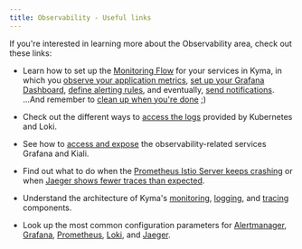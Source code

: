 ```yaml
---
title: Observability - Useful links
---
```


If you're interested in learning more about the Observability area, check out these links:

- Learn how to set up the [Monitoring Flow](../../../03-tutorials/observability/obsv-01-monitoring-overview.md) for your services in Kyma, in which you [observe your application metrics](../../../03-tutorials/observability/obsv-02-observe-application-metrics.md), [set up your Grafana Dashboard](../../../03-tutorials/observability/obsv-03-create-and-configure-grafana-dashboard.md), [define alerting rules](../../../03-tutorials/observability/obsv-04-define-alerting-rules-monitor.md), and eventually, [send notifications](../../../03-tutorials/observability/obsv-05-send-notifications.md). ...And remember to [clean up when you're done](../../../03-tutorials/observability/obsv-06-clean-up-configuration.md) ;)

- Check out the different ways to [access the logs](../../../04-operation-guides/operations/obsv-01-access-logs.md) provided by Kubernetes and Loki.

- See how to [access and expose](../../../04-operation-guides/operations/obsv-02-access-expose-kiali-grafana.md) the observability-related services Grafana<!-- , Jaeger, --> and Kiali.

- Find out what to do when the [Prometheus Istio Server keeps crashing](../../../04-operation-guides/troubleshooting/obsv-01-troubleshoot-prometheus-istio-server-crash-oom.md) or when [Jaeger shows fewer traces than expected](../../../04-operation-guides/troubleshooting/obsv-02-troubleshoot-jaeger-shows-few-traces.md).

- Understand the architecture of Kyma's [monitoring](../../../05-technical-reference/03-architecture/obsv-01-architecture-monitoring.md), [logging](../../../05-technical-reference/03-architecture/obsv-02-architecture-logging.md), and [tracing](../../../05-technical-reference/03-architecture/obsv-03-architecture-tracing.md) components.

- Look up the most common configuration parameters for [Alertmanager](../../../05-technical-reference/05-configuration-parameters/obsv-01-configpara-alertmanager.md), [Grafana](../../../05-technical-reference/05-configuration-parameters/obsv-02-configpara-grafana.md), [Prometheus](../../../05-technical-reference/05-configuration-parameters/obsv-03-configpara-prometheus.md), [Loki](../../../05-technical-reference/05-configuration-parameters/obsv-11-configpara-logging.md), and [Jaeger](../../../05-technical-reference/05-configuration-parameters/obsv-21-configpara-tracing.md).
